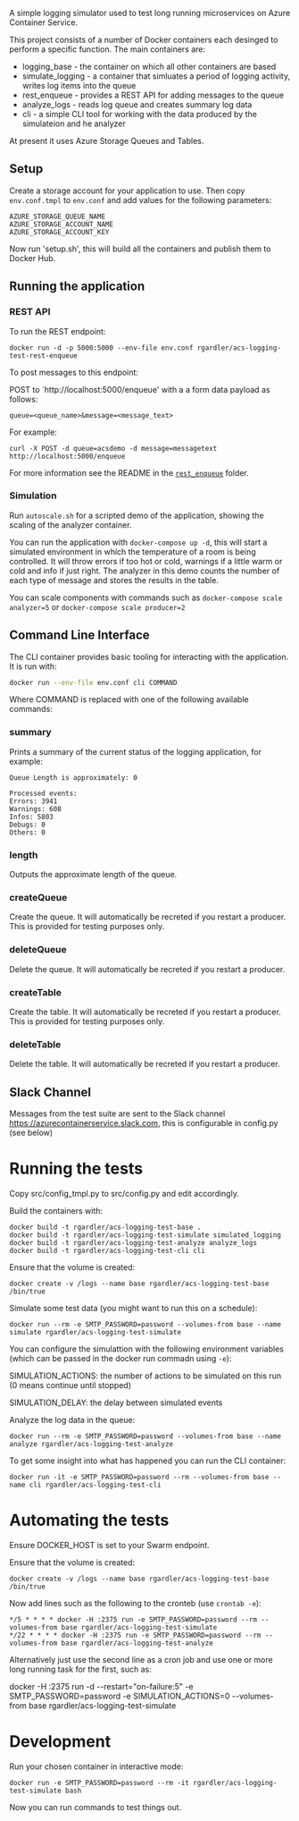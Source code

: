 A simple logging simulator used to test long running microservices on Azure Container Service.

This project consists of a number of Docker containers each desinged to perform a specific function. The main containers are:

  * logging_base - the container on which all other containers are based
  * simulate_logging - a container that simluates a period of logging activity, writes log items into the queue
  * rest_enqueue - provides a REST API for adding messages to the queue
  * analyze_logs - reads log queue and creates summary log data
  * cli - a simple CLI tool for working with the data produced by the simulateion and he analyzer

At present it uses Azure Storage Queues and Tables.

## Setup

Create a storage account for your application to use. Then copy
`env.conf.tmpl` to `env.conf` and add values for the following
parameters:

```
AZURE_STORAGE_QUEUE_NAME
AZURE_STORAGE_ACCOUNT_NAME
AZURE_STORAGE_ACCOUNT_KEY
```

Now run 'setup.sh', this will build all the containers and publish
them to Docker Hub.

## Running the application

### REST API

To run the REST endpoint:

`docker run -d -p 5000:5000 --env-file env.conf rgardler/acs-logging-test-rest-enqueue`

To post messages to this endpoint:

POST to `http://localhost:5000/enqueue' with a a form data payload as
follows: 

`queue=<queue_name>&message=<message_text>`

For example:

```
curl -X POST -d queue=acsdemo -d message=messagetext http://localhost:5000/enqueue
```

For more information see the README in the [`rest_enqueue`](rest_enqueue) folder.

### Simulation

Run `autoscale.sh` for a scripted demo of the application, showing the
scaling of the analyzer container.

You can run the application with `docker-compose up -d`, this will
start a simulated environment in which the temperature of a room is
being controlled. It will throw errors if too hot or cold, warnings if
a little warm or cold and info if just right. The analyzer in this
demo counts the number of each type of message and stores the results
in the table.

You can scale components with commands such as `docker-compose scale
analyzer=5` or `docker-compose scale producer=2`

## Command Line Interface

The CLI container provides basic tooling for interacting with the
application. It is run with:

```bash
docker run --env-file env.conf cli COMMAND
```

Where COMMAND is replaced with one of the following available commands:

### summary

Prints a summary of the current status of the logging application, for example:

```
Queue Length is approximately: 0

Processed events:
Errors: 3941
Warnings: 608
Infos: 5803
Debugs: 0
Others: 0
```

### length

Outputs the approximate length of the queue.

### createQueue

Create the queue. It will automatically be recreted if you restart a
producer. This is provided for testing purposes only.

### deleteQueue

Delete the queue. It will automatically be recreted if you restart a
producer.

### createTable

Create the table. It will automatically be recreted if you restart a
producer. This is provided for testing purposes only.

### deleteTable

Delete the table. It will automatically be recreted if you restart a
producer.


## Slack Channel

Messages from the test suite are sent to the Slack channel
https://azurecontainerservice.slack.com, this is configurable in
config.py (see below)

# Running the tests

Copy src/config_tmpl.py to src/config.py and edit accordingly. 

Build the containers with:

```
docker build -t rgardler/acs-logging-test-base .
docker build -t rgardler/acs-logging-test-simulate simulated_logging
docker build -t rgardler/acs-logging-test-analyze analyze_logs
docker build -t rgardler/acs-logging-test-cli cli
```

Ensure that the volume is created:

```
docker create -v /logs --name base rgardler/acs-logging-test-base /bin/true
```

Simulate some test data (you might want to run this on a schedule):

```
docker run --rm -e SMTP_PASSWORD=password --volumes-from base --name simulate rgardler/acs-logging-test-simulate
```

You can configure the simulattion with the following environment variables (which can be passed in the docker run commadn using `-e`):

SIMULATION_ACTIONS: the number of actions to be simulated on this run (0 means continue until stopped)

SIMULATION_DELAY: the delay between simulated events

Analyze the log data in the queue:

```
docker run --rm -e SMTP_PASSWORD=password --volumes-from base --name analyze rgardler/acs-logging-test-analyze
```

To get some insight into what has happened you can run the CLI container:

```
docker run -it -e SMTP_PASSWORD=password --rm --volumes-from base --name cli rgardler/acs-logging-test-cli
```

# Automating the tests

Ensure DOCKER_HOST is set to your Swarm endpoint.

Ensure that the volume is created:

```
docker create -v /logs --name base rgardler/acs-logging-test-base /bin/true
```

Now add lines such as the following to the cronteb (use `crontab -e`):

```
*/5 * * * * docker -H :2375 run -e SMTP_PASSWORD=password --rm --volumes-from base rgardler/acs-logging-test-simulate
*/22 * * * * docker -H :2375 run -e SMTP_PASSWORD=password --rm --volumes-from base rgardler/acs-logging-test-analyze
```

Alternatively just use the second line as a cron job and use one or more long running task for the first, such as:

docker -H :2375 run -d --restart="on-failure:5" -e SMTP_PASSWORD=password -e SIMULATION_ACTIONS=0 --volumes-from base rgardler/acs-logging-test-simulate

# Development

Run your chosen container in interactive mode:

```
docker run -e SMTP_PASSWORD=password --rm -it rgardler/acs-logging-test-simulate bash
```

Now you can run commands to test things out.
